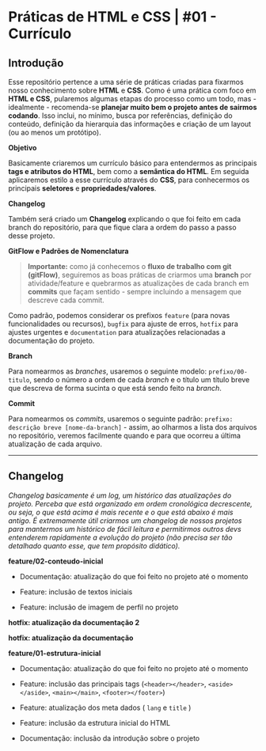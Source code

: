 # Práticas de HTML e CSS | #01 - Currículo

## Introdução

Esse repositório pertence a uma série de práticas criadas para fixarmos nosso conhecimento sobre **HTML** e **CSS**. Como é uma prática com foco em **HTML e CSS**, pularemos algumas etapas do processo como um todo, mas - idealmente - recomenda-se **planejar muito bem o projeto antes de sairmos codando**. Isso inclui, no mínimo, busca por referências, definição do conteúdo, definição da hierarquia das informações e criação de um layout (ou ao menos um protótipo).

**Objetivo**

Basicamente criaremos um currículo básico para entendermos as principais **tags e atributos do HTML**, bem como a **semântica do HTML**. Em seguida aplicaremos estilo a esse currículo através do **CSS**, para conhecermos os principais **seletores** e **propriedades/valores**.

**Changelog**

Também será criado um **Changelog** explicando o que foi feito em cada branch do repositório, para que fique clara a ordem do passo a passo desse projeto.

**GitFlow e Padrões de Nomenclatura**

> **Importante:** como já conhecemos o **fluxo de trabalho com git (gitFlow)**, seguiremos as boas práticas de criarmos uma **branch** por atividade/feature e quebrarmos as atualizações de cada branch em **commits** que façam sentido - sempre incluindo a mensagem que descreve cada commit.

Como padrão, podemos considerar os prefixos `feature` (para novas funcionalidades ou recursos), `bugfix` para ajuste de erros, `hotfix` para ajustes urgentes e `documentation` para atualizações relacionadas a documentação do projeto.

**Branch**

Para nomearmos as _branches_, usaremos o seguinte modelo: `prefixo/00-titulo`, sendo o número a ordem de cada _branch_ e o título um título breve que descreva de forma sucinta o que está sendo feito na _branch_.

**Commit**

Para nomearmos os _commits_, usaremos o seguinte padrão: `prefixo: descrição breve [nome-da-branch]` - assim, ao olharmos a lista dos arquivos no repositório, veremos facilmente quando e para que ocorreu a última atualização de cada arquivo.

___

## Changelog

_Changelog basicamente é um log, um histórico das atualizações do projeto. Perceba que está organizado em ordem cronológica decrescente, ou seja, o que está acima é mais recente e o que está abaixo é mais antigo. É extremamente útil criarmos um changelog de nossos projetos para mantermos um histórico de fácil leitura e permitirmos outros devs entenderem rapidamente a evolução do projeto (não precisa ser tão detalhado quanto esse, que tem propósito didático)._

**feature/02-conteudo-inicial**

* Documentação: atualização do que foi feito no projeto até o momento

* Feature: inclusão de textos iniciais

* Feature: inclusão de imagem de perfil no projeto

**hotfix: atualização da documentação 2**

**hotfix: atualização da documentação**

**feature/01-estrutura-inicial**

* Documentação: atualização do que foi feito no projeto até o momento

* Feature: inclusão das principais tags (`<header></header>`,   `<aside></aside>`,   `<main></main>`,   `<footer></footer>`)

* Feature: atualização dos meta dados ( `lang` e `title` )

* Feature: inclusão da estrutura inicial do HTML

* Documentação: inclusão da introdução sobre o projeto
